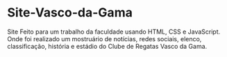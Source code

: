 # Site-Vasco-da-Gama
Site Feito para um trabalho da faculdade usando HTML, CSS e JavaScript. Onde foi realizado um mostruário de notícias, redes sociais, elenco, classificação, história e estádio 
do Clube de Regatas Vasco da Gama.
